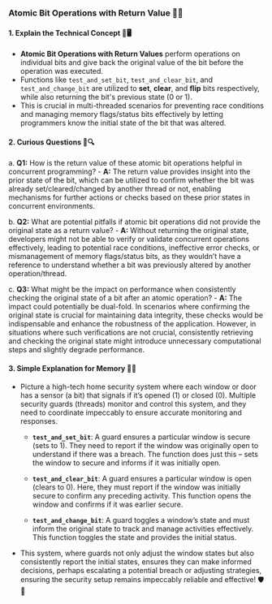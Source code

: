 ### Atomic Bit Operations with Return Value 🔄💡

#### 1. Explain the Technical Concept 📘🖥️
- **Atomic Bit Operations with Return Values** perform operations on individual bits and give back the original value of the bit before the operation was executed.
- Functions like `test_and_set_bit`, `test_and_clear_bit`, and `test_and_change_bit` are utilized to **set**, **clear**, and **flip** bits respectively, while also returning the bit's previous state (0 or 1).
- This is crucial in multi-threaded scenarios for preventing race conditions and managing memory flags/status bits effectively by letting programmers know the initial state of the bit that was altered.

#### 2. Curious Questions 🧐🔍
   
   a. **Q1:** How is the return value of these atomic bit operations helpful in concurrent programming?
      - **A:** The return value provides insight into the prior state of the bit, which can be utilized to confirm whether the bit was already set/cleared/changed by another thread or not, enabling mechanisms for further actions or checks based on these prior states in concurrent environments.

   b. **Q2:** What are potential pitfalls if atomic bit operations did not provide the original state as a return value?
      - **A:** Without returning the original state, developers might not be able to verify or validate concurrent operations effectively, leading to potential race conditions, ineffective error checks, or mismanagement of memory flags/status bits, as they wouldn’t have a reference to understand whether a bit was previously altered by another operation/thread.

   c. **Q3:** What might be the impact on performance when consistently checking the original state of a bit after an atomic operation?
      - **A:** The impact could potentially be dual-fold. In scenarios where confirming the original state is crucial for maintaining data integrity, these checks would be indispensable and enhance the robustness of the application. However, in situations where such verifications are not crucial, consistently retrieving and checking the original state might introduce unnecessary computational steps and slightly degrade performance.

#### 3. Simple Explanation for Memory 🧠🏡
- Picture a high-tech home security system where each window or door has a sensor (a bit) that signals if it’s opened (1) or closed (0). Multiple security guards (threads) monitor and control this system, and they need to coordinate impeccably to ensure accurate monitoring and responses.

  - **`test_and_set_bit`**: A guard ensures a particular window is secure (sets to 1). They need to report if the window was originally open to understand if there was a breach. The function does just this – sets the window to secure and informs if it was initially open.
  
  - **`test_and_clear_bit`**: A guard ensures a particular window is open (clears to 0). Here, they must report if the window was initially secure to confirm any preceding activity. This function opens the window and confirms if it was earlier secure.

  - **`test_and_change_bit`**: A guard toggles a window’s state and must inform the original state to track and manage activities effectively. This function toggles the state and provides the initial status.

- This system, where guards not only adjust the window states but also consistently report the initial states, ensures they can make informed decisions, perhaps escalating a potential breach or adjusting strategies, ensuring the security setup remains impeccably reliable and effective! 🛡️🔄